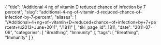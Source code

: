 {
    "title": "Additional 4 ng of vitamin D reduced chance of infection by 7 percent",
    "slug": "additional-4-ng-of-vitamin-d-reduced-chance-of-infection-by-7-percent",
    "aliases": [
        "/Additional+4+ng+of+vitamin+D+reduced+chance+of+infection+by+7+percent+\u2013+June+2011",
        "/1811"
    ],
    "tiki_page_id": 1811,
    "date": "2011-07-09",
    "categories": [
        "Breathing",
        "Immunity"
    ],
    "tags": [
        "Breathing",
        "Immunity"
    ]
}